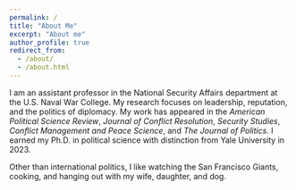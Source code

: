 ```yaml
---
permalink: /
title: "About Me"
excerpt: "About me"
author_profile: true
redirect_from: 
  - /about/
  - /about.html
---
```


<meta name="google-site-verification" content="EDAHzYo6RWZQVhUo4HV_10zKY_kttV32kq0W962Ncu4" />

I am an assistant professor in the National Security Affairs department at the U.S. Naval War College. My research focuses on leadership, reputation, and the politics of diplomacy.  My work has appeared in the <i>American Political Science Review</i>, <i>Journal of Conflict Resolution</i>, <i>Security Studies</i>, <i>Conflict Management and Peace Science</i>, and <i>The Journal of Politics</i>. I earned my Ph.D. in political science with distinction from Yale University in 2023.

Other than international politics, I like watching the San Francisco Giants, cooking, and hanging out with my wife, daughter, and dog.
